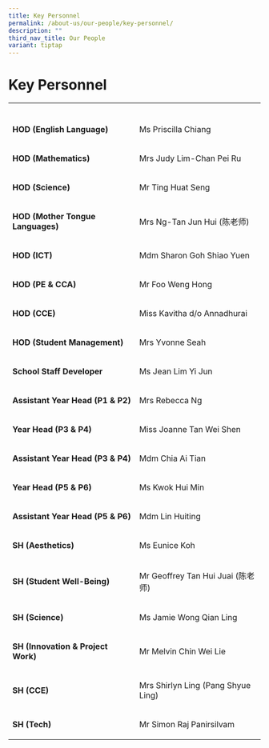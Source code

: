 ```yaml
---
title: Key Personnel
permalink: /about-us/our-people/key-personnel/
description: ""
third_nav_title: Our People
variant: tiptap
---
```

<h1><strong>Key Personnel</strong></h1>
<table>
<tbody>
<tr>
<th rowspan="1" colspan="1">
<p></p>
</th>
<th rowspan="1" colspan="1">
<p></p>
</th>
</tr>
<tr>
<td rowspan="1" colspan="1">
<p><strong>HOD (English Language)</strong>
</p>
</td>
<td rowspan="1" colspan="1">
<p>Ms Priscilla Chiang</p>
</td>
</tr>
<tr>
<td rowspan="1" colspan="1">
<p><strong>HOD (Mathematics)</strong>
</p>
</td>
<td rowspan="1" colspan="1">
<p>Mrs Judy Lim-Chan Pei Ru</p>
</td>
</tr>
<tr>
<td rowspan="1" colspan="1">
<p><strong>HOD (Science)</strong>
</p>
</td>
<td rowspan="1" colspan="1">
<p>Mr Ting Huat Seng</p>
</td>
</tr>
<tr>
<td rowspan="1" colspan="1">
<p><strong>HOD (Mother Tongue Languages)</strong>
</p>
</td>
<td rowspan="1" colspan="1">
<p>Mrs Ng-Tan Jun Hui (陈老师)</p>
</td>
</tr>
<tr>
<td rowspan="1" colspan="1">
<p><strong>HOD (ICT)</strong>
</p>
</td>
<td rowspan="1" colspan="1">
<p>Mdm Sharon Goh Shiao Yuen</p>
</td>
</tr>
<tr>
<td rowspan="1" colspan="1">
<p><strong>HOD (PE &amp; CCA)</strong>
</p>
</td>
<td rowspan="1" colspan="1">
<p>Mr Foo Weng Hong</p>
</td>
</tr>
<tr>
<td rowspan="1" colspan="1">
<p><strong>HOD (CCE)</strong>
</p>
</td>
<td rowspan="1" colspan="1">
<p>Miss Kavitha d/o Annadhurai</p>
</td>
</tr>
<tr>
<td rowspan="1" colspan="1">
<p><strong>HOD (Student Management)</strong>
</p>
</td>
<td rowspan="1" colspan="1">
<p>Mrs Yvonne Seah</p>
</td>
</tr>
<tr>
<td rowspan="1" colspan="1">
<p><strong>School Staff Developer</strong>
</p>
</td>
<td rowspan="1" colspan="1">
<p>Ms Jean Lim Yi Jun</p>
</td>
</tr>
<tr>
<td rowspan="1" colspan="1">
<p><strong>Assistant Year Head (P1 &amp; P2)</strong>
</p>
</td>
<td rowspan="1" colspan="1">
<p>Mrs Rebecca Ng</p>
</td>
</tr>
<tr>
<td rowspan="1" colspan="1">
<p><strong>Year Head (P3 &amp; P4)</strong>
</p>
</td>
<td rowspan="1" colspan="1">
<p>Miss Joanne Tan Wei Shen</p>
</td>
</tr>
<tr>
<td rowspan="1" colspan="1">
<p><strong>Assistant Year Head (P3 &amp; P4)</strong>
</p>
</td>
<td rowspan="1" colspan="1">
<p>Mdm Chia Ai Tian</p>
</td>
</tr>
<tr>
<td rowspan="1" colspan="1">
<p><strong>Year Head (P5 &amp; P6)</strong>
</p>
</td>
<td rowspan="1" colspan="1">
<p>Ms Kwok Hui Min</p>
</td>
</tr>
<tr>
<td rowspan="1" colspan="1">
<p><strong>Assistant Year Head (P5 &amp; P6)</strong>
</p>
</td>
<td rowspan="1" colspan="1">
<p>Mdm Lin Huiting</p>
</td>
</tr>
<tr>
<td rowspan="1" colspan="1">
<p><strong>SH (Aesthetics)</strong>
</p>
</td>
<td rowspan="1" colspan="1">
<p>Ms Eunice Koh</p>
</td>
</tr>
<tr>
<td rowspan="1" colspan="1">
<p><strong>SH (Student Well-Being)</strong>
</p>
</td>
<td rowspan="1" colspan="1">
<p>Mr Geoffrey Tan Hui Juai (陈老师)</p>
</td>
</tr>
<tr>
<td rowspan="1" colspan="1">
<p><strong>SH (Science)</strong>
</p>
</td>
<td rowspan="1" colspan="1">
<p>Ms Jamie Wong Qian Ling</p>
</td>
</tr>
<tr>
<td rowspan="1" colspan="1">
<p><strong>SH (Innovation &amp; Project Work)</strong>
</p>
</td>
<td rowspan="1" colspan="1">
<p>Mr Melvin Chin Wei Lie</p>
</td>
</tr>
<tr>
<td rowspan="1" colspan="1">
<p><strong>SH (CCE)</strong>
</p>
</td>
<td rowspan="1" colspan="1">
<p>Mrs Shirlyn Ling (Pang Shyue Ling)</p>
</td>
</tr>
<tr>
<td rowspan="1" colspan="1">
<p><strong>SH (Tech)</strong>
</p>
</td>
<td rowspan="1" colspan="1">
<p>Mr Simon Raj Panirsilvam</p>
</td>
</tr>
</tbody>
</table>
<p></p>